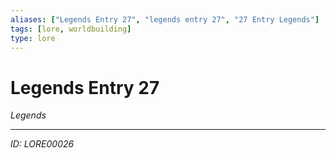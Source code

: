 ```yaml
---
aliases: ["Legends Entry 27", "legends entry 27", "27 Entry Legends"]
tags: [lore, worldbuilding]
type: lore
---
```


# Legends Entry 27

*Legends*

---
*ID: LORE00026*